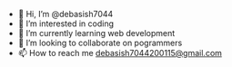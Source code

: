 - 👋 Hi, I’m @debasish7044
- 👀 I’m interested in coding
- 🌱 I’m currently learning web development
- 💞️ I’m looking to collaborate on pogrammers
- 📫 How to reach me debasish7044200115@gmail.com

<!---
debasish7044/debasish7044 is a ✨ special ✨ repository because its `README.md` (this file) appears on your GitHub profile.
You can click the Preview link to take a look at your changes.
--->
